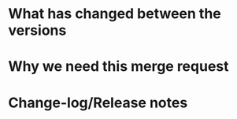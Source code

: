 # What has changed between the versions

# Why we need this merge request

# Change-log/Release notes
